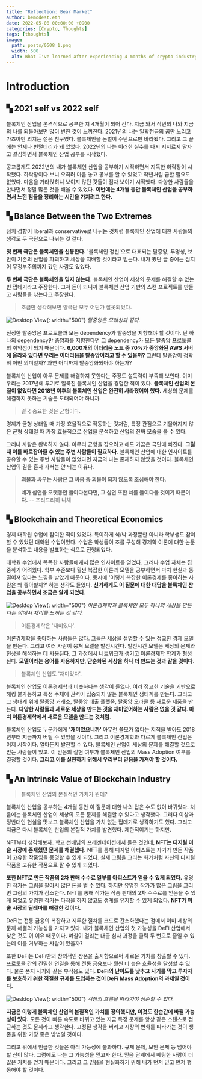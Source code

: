 ```yaml
---
title: "Reflection: Bear Market"
author: bemodest.eth
date: 2022-05-08 00:00:00 +0900
categories: [Crypto, Thoughts]
tags: [thoughts]
image:
  path: posts/0508_1.png
  width: 500
  alt: What I've learned after experiencing 4 months of crypto industry
---
```


# **Introduction**

## **▚ 2021 self vs 2022 self**

블록체인 산업을 본격적으로 공부한 지 4개월이 되어 간다. 지금 와서 작년의 나와 지금의 나를 되돌아보면 많이 변한 것이 느껴진다. 2021년의 나는 일확천금의 꿈만 노리고 가즈아만 외치는 젊은 친구였다. 블록체인을 돈벌이 수단으로만 바라봤다. 그리고 그 끝에는 언제나 빈털터리가 돼 있었다. 2022년의 나는 이러한 실수를 다시 저지르지 말자고 결심하면서 블록체인 산업 공부를 시작했다.

공교롭게도 2022년의 내가 블록체인 산업을 공부하기 시작하면서 지독한 하락장이 시작됐다. 하락장이다 보니 오히려 마음 놓고 공부를 할 수 있었고 작년처럼 급할 필요도 없었다. 마음을 가라앉히니 보이지 않던 것들이 점차 보이기 시작했다. 다양한 사람들을 만나면서 정말 많은 것을 배울 수 있었다. **이번에는 4개월 동안 블록체인 산업을 공부하면서 느낀 점들을 정리하는 시간을 가지려고 한다.**

## **▚ Balance Between the Two Extremes**

정치 성향이 liberal과 conservative로 나뉘는 것처럼 블록체인 산업에 대한 사람들의 생각도 두 극단으로 나뉘는 것 같다.

**첫 번째 극단은 블록체인을 신봉한다.** '블록체인 정신'으로 대표되는 탈중앙, 투명성, 보안이 기존의 산업을 파괴하고 세상을 지배할 것이라고 믿는다. 내가 봤단 글 중에는 심지어 무정부주의까지 갔던 사람도 있었다.

**두 번째 극단은 블록체인을 믿지 않는다.** 블록체인 산업이 세상의 문제를 해결할 수 없는 빈 껍데기라고 주장한다. 그저 돈이 되니까 블록체인 산업 기반의 스캠 프로젝트를 만들고 사람들을 낚는다고 주장한다.

> 조금만 생각해보면 양극단 모두 어딘가 잘못되었다.

![Desktop View](posts/0508_2.png){: width="500"}
_탈중앙은 모래성과 같다._

진정한 탈중앙은 프로토콜과 모든 dependency가 탈중앙을 지향해야 할 것이다. 단 하나의 dependency만 중앙화를 지향한다면 그 dependency가 모든 탈중앙 프로토콜의 취약점이 되기 때문이다. **6,000개의 이더리움 노드 중 70%가 중앙화된 AWS 서버에 올라와 있다면 우리는 이더리움을 탈중앙이라고 할 수 있을까?** 그런데 탈중앙이 정확히 어떤 의미일까? 과연 어디까지 탈중앙화되어야 하는가?

블록체인 산업이 아무 문제를 해결하지 못한다는 주장도 설득력이 부족해 보인다. 이미 우리는 2017년에 투기로 얼룩진 블록체인 산업을 경험한 적이 있다. **블록체인 산업의 본질이 없었다면 2018년 이후의 블록체인 산업은 완전히 사라졌어야 했다.** 세상의 문제를 해결하지 못하는 기술은 도태되어야 하니까.

> 결국 중요한 것은 균형이다.

경제가 균형 상태일 때 가장 효율적으로 작동하는 것처럼, 특정 관점으로 기울어지지 않은 균형 상태일 때 가장 효율적으로 산업을 분석하고 산업의 진짜 모습을 볼 수 있다.

그러나 사람은 완벽하지 않다. 아무리 균형을 잡으려고 해도 가끔은 극단에 빠진다. **그럴 때 이를 바로잡아줄 수 있는 주변 사람들이 필요하다.** 블록체인 산업에 대한 인사이트를 공유할 수 있는 주변 사람들이 없었다면 지금의 나는 존재하지 않았을 것이다. 블록체인 산업의 길을 혼자 가서는 안 되는 이유다.

> **괴물과 싸우는 사람은 그 싸움 중 괴물이 되지 않도록 조심해야 한다.**
>
> **네가 심연을 오랫동안 들여다본다면, 그 심연 또한 너를 들여다볼 것이기 때문이다.**
> -- 프리드리히 니체

## **▚ Blockchain and Theoretical Economics**

경제 대학원 수업에 참여한 적이 있었다. 특이하게 석/박 과정뿐만 아니라 학부생도 참여할 수 있었던 대학원 수업이었다. 수업은 학생들이 조를 구성해 경제학 이론에 대한 논문을 분석하고 내용을 발표하는 식으로 진행되었다.

대학원 수업에서 똑똑한 사람들에게서 많은 인사이트를 얻었다. 그러나 수업 자체는 집중하기 어려웠다. 학부 수준보다 훨씬 복잡한 이론과 모델을 공부하면서 마치 현실과 동떨어져 있다는 느낌을 받았기 때문이다. 동시에 '이렇게 복잡한 이론경제를 좋아하는 사람은 왜 좋아할까?' 하는 생각도 들었다. **신기하게도 이 질문에 대한 대답을 블록체인 산업을 공부하면서 조금은 알게 되었다.**

![Desktop View](posts/0508_3.png){: width="500"}
_이론경제학과 블록체인 모두 하나의 세상을 만든다는 점에서 재미를 느끼는 것 같다._

> 이론경제학은 '재미있다'.

이론경제학을 좋아하는 사람들은 많다. 그들은 세상을 설명할 수 있는 정교한 경제 모델을 만든다. 그리고 여러 사람이 뭉쳐 모델을 발전시킨다. 발전시킨 모델은 세상의 문제와 현상을 해석하는 데 사용된다. 그 과정에서 네트워크가 생기고 이론경제학 학계가 형성된다. **모델이라는 용어를 사용하지만, 단순화된 세상을 하나 더 만드는 것과 같을 것이다.**

> 블록체인 산업도 '재미있다'.

블록체인 산업도 이론경제학과 비슷하다는 생각이 들었다. 여러 정교한 기술을 기반으로 해킹 불가능하고 특정 주체에 권력이 집중되지 않는 블록체인 생태계를 만든다. 그리고 그 생태계 위에 탈중앙 거래소, 탈중앙 대출 플랫폼, 탈중앙 오라클 등 새로운 제품을 만든다. **다양한 사람들과 새로운 세상을 만드는 것을 재미없어하는 사람은 없을 것 같다. 마치 이론경제학에서 새로운 모델을 만드는 것처럼.**

블록체인 산업도 누군가에게 **'재미있으니까'** 아무런 쓸모가 없다는 지적을 받아도 2018년부터 지금까지 버틸 수 있었을 것이다. 그리고 이론경제학과 다르게 블록체인 산업은 이제 시작이다. 얼마든지 발전할 수 있다. 블록체인 산업이 세상의 문제를 해결할 것으로 믿는 사람들이 있고. 이 믿음의 실현 여부가 블록체인 산업의 Mass Adoption 여부를 결정할 것이다. **그리고 이를 실현하기 위해서 우리부터 믿음을 가져야 할 것이다.**

## **▚ An Intrinsic Value of Blockchain Industry**

> 블록체인 산업의 본질적인 가치가 뭔데?

블록체인 산업을 공부하는 4개월 동안 이 질문에 대한 나의 답은 수도 없이 바뀌었다. 처음에는 블록체인 산업이 세상의 모든 문제를 해결할 수 있다고 생각했다. 그러다 이상과 정반대인 현실을 맛보고 블록체인 산업을 가치 없는 껍데기로 생각하기도 했다. 그리고 지금은 다시 블록체인 산업의 본질적 가치를 발견했다. 제한적이기는 하지만.

NFT부터 생각해보자. 학교 선배님의 프레젠테이션에서 들은 것인데, **NFT는 디지털 미술 시장에 존재했던 문제를 해결했다.** NFT를 통해 디지털 아티스트는 자기가 만든 작품이 고유한 작품임을 증명할 수 있게 되었다. 실제 그림을 그리는 화가처럼 자신의 디지털 작품을 고유한 작품으로 팔 수 있게 되었다.

**또한 NFT로 만든 작품의 2차 판매 수수료 일부를 아티스트가 얻을 수 있게 되었다.** 유명한 작가는 그림을 팔아서 많은 돈을 벌 수 있다. 하지만 유명한 작가가 많은 그림을 그리면 그림의 가치가 감소한다. NFT를 통해 작가는 작품 판매의 2차 수수료를 얻음을 수 있게 되었고 유명한 작가는 다작을 하지 않고도 생계를 유지할 수 있게 되었다. **NFT가 미술 시장의 딜레마를 해결한 것이다.**

DeFi는 전통 금융의 복잡하고 지루한 절차를 코드로 간소화했다는 점에서 이미 세상의 문제 해결의 가능성을 가지고 있다. 내가 블록체인 산업의 첫 가능성을 DeFi 산업에서 찾은 것도 이 이유 때문이다. 며칠이 걸리는 대출 심사 과정을 클릭 두 번으로 줄일 수 있는데 이를 거부하는 사람이 있을까?

또한 DeFi는 DeFi만의 창의적인 상품을 출시함으로써 새로운 가치를 창출할 수 있다. 프로토콜 간의 긴밀한 연결을 통해 전통 금융보다 훨씬 더 높은 효율성을 달성할 수 있다. 물론 폰지 사기와 같은 부작용도 있다. **DeFi의 난이도를 낮추고 사기를 막고 투자자를 보호하기 위한 적절한 규제를 도입하는 것이 DeFi Mass Adoption의 과제일 것이다.**

![Desktop View](posts/0508_4.png){: width="500"}
_시장의 흐름을 따라가야 생존할 수 있다._

**지금은 이렇게 블록체인 산업의 본질적인 가치를 정의했지만, 이것도 한순간에 바뀔 가능성이 있다.** 모든 것이 빠른 속도로 바뀌고 있는 지금 특정 문제를 항상 같은 스탠스로 접근하는 것도 문제라고 생각한다. 고정된 생각을 버리고 시장의 변화를 따라가는 것이 생존을 위한 가장 좋은 방법일 것이다.

그리고 위에서 언급한 것들은 아직 가능성에 불과하다. 규제 문제, 보안 문제 등 넘어야 할 산이 많다. 그럼에도 나는 그 가능성을 믿고자 한다. 믿음 단계에서 베팅한 사람이 더 많은 가치를 얻기 때문이다. 그리고 그 믿음을 현실화하기 위해 내가 먼저 믿고 먼저 행동해야 할 것이다.

